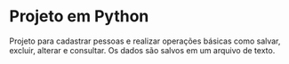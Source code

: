 # Projeto em Python
Projeto para cadastrar pessoas e realizar operações básicas como salvar, excluir, alterar e consultar. 
Os dados são salvos em um arquivo de texto.
